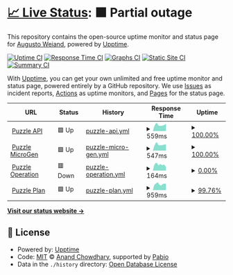 # [📈 Live Status](https://aweiand.github.io/puzzle-status): <!--live status--> **🟧 Partial outage**

This repository contains the open-source uptime monitor and status page for [Augusto Weiand](http://www.sitches.com.br), powered by [Upptime](https://github.com/upptime/upptime).

[![Uptime CI](https://github.com/aweiand/puzzle-status/workflows/Uptime%20CI/badge.svg)](https://github.com/aweiand/puzzle-status/actions?query=workflow%3A%22Uptime+CI%22)
[![Response Time CI](https://github.com/aweiand/puzzle-status/workflows/Response%20Time%20CI/badge.svg)](https://github.com/aweiand/puzzle-status/actions?query=workflow%3A%22Response+Time+CI%22)
[![Graphs CI](https://github.com/aweiand/puzzle-status/workflows/Graphs%20CI/badge.svg)](https://github.com/aweiand/puzzle-status/actions?query=workflow%3A%22Graphs+CI%22)
[![Static Site CI](https://github.com/aweiand/puzzle-status/workflows/Static%20Site%20CI/badge.svg)](https://github.com/aweiand/puzzle-status/actions?query=workflow%3A%22Static+Site+CI%22)
[![Summary CI](https://github.com/aweiand/puzzle-status/workflows/Summary%20CI/badge.svg)](https://github.com/aweiand/puzzle-status/actions?query=workflow%3A%22Summary+CI%22)

With [Upptime](https://upptime.js.org), you can get your own unlimited and free uptime monitor and status page, powered entirely by a GitHub repository. We use [Issues](https://github.com/aweiand/puzzle-status/issues) as incident reports, [Actions](https://github.com/aweiand/puzzle-status/actions) as uptime monitors, and [Pages](https://aweiand.github.io/puzzle-status) for the status page.

<!--start: status pages-->
<!-- This summary is generated by Upptime (https://github.com/upptime/upptime) -->
<!-- Do not edit this manually, your changes will be overwritten -->
<!-- prettier-ignore -->
| URL | Status | History | Response Time | Uptime |
| --- | ------ | ------- | ------------- | ------ |
| <img alt="" src="https://icons.duckduckgo.com/ip3/api.puzzle.techtd.com.br.ico" height="13"> [Puzzle API](https://api.puzzle.techtd.com.br/alive) | 🟩 Up | [puzzle-api.yml](https://github.com/aweiand/puzzle-status/commits/HEAD/history/puzzle-api.yml) | <details><summary><img alt="Response time graph" src="./graphs/puzzle-api/response-time-week.png" height="20"> 559ms</summary><br><a href="https://aweiand.github.io/puzzle-status/history/puzzle-api"><img alt="Response time 561" src="https://img.shields.io/endpoint?url=https%3A%2F%2Fraw.githubusercontent.com%2Faweiand%2Fpuzzle-status%2FHEAD%2Fapi%2Fpuzzle-api%2Fresponse-time.json"></a><br><a href="https://aweiand.github.io/puzzle-status/history/puzzle-api"><img alt="24-hour response time 666" src="https://img.shields.io/endpoint?url=https%3A%2F%2Fraw.githubusercontent.com%2Faweiand%2Fpuzzle-status%2FHEAD%2Fapi%2Fpuzzle-api%2Fresponse-time-day.json"></a><br><a href="https://aweiand.github.io/puzzle-status/history/puzzle-api"><img alt="7-day response time 559" src="https://img.shields.io/endpoint?url=https%3A%2F%2Fraw.githubusercontent.com%2Faweiand%2Fpuzzle-status%2FHEAD%2Fapi%2Fpuzzle-api%2Fresponse-time-week.json"></a><br><a href="https://aweiand.github.io/puzzle-status/history/puzzle-api"><img alt="30-day response time 555" src="https://img.shields.io/endpoint?url=https%3A%2F%2Fraw.githubusercontent.com%2Faweiand%2Fpuzzle-status%2FHEAD%2Fapi%2Fpuzzle-api%2Fresponse-time-month.json"></a><br><a href="https://aweiand.github.io/puzzle-status/history/puzzle-api"><img alt="1-year response time 561" src="https://img.shields.io/endpoint?url=https%3A%2F%2Fraw.githubusercontent.com%2Faweiand%2Fpuzzle-status%2FHEAD%2Fapi%2Fpuzzle-api%2Fresponse-time-year.json"></a></details> | <details><summary><a href="https://aweiand.github.io/puzzle-status/history/puzzle-api">100.00%</a></summary><a href="https://aweiand.github.io/puzzle-status/history/puzzle-api"><img alt="All-time uptime 100.00%" src="https://img.shields.io/endpoint?url=https%3A%2F%2Fraw.githubusercontent.com%2Faweiand%2Fpuzzle-status%2FHEAD%2Fapi%2Fpuzzle-api%2Fuptime.json"></a><br><a href="https://aweiand.github.io/puzzle-status/history/puzzle-api"><img alt="24-hour uptime 100.00%" src="https://img.shields.io/endpoint?url=https%3A%2F%2Fraw.githubusercontent.com%2Faweiand%2Fpuzzle-status%2FHEAD%2Fapi%2Fpuzzle-api%2Fuptime-day.json"></a><br><a href="https://aweiand.github.io/puzzle-status/history/puzzle-api"><img alt="7-day uptime 100.00%" src="https://img.shields.io/endpoint?url=https%3A%2F%2Fraw.githubusercontent.com%2Faweiand%2Fpuzzle-status%2FHEAD%2Fapi%2Fpuzzle-api%2Fuptime-week.json"></a><br><a href="https://aweiand.github.io/puzzle-status/history/puzzle-api"><img alt="30-day uptime 100.00%" src="https://img.shields.io/endpoint?url=https%3A%2F%2Fraw.githubusercontent.com%2Faweiand%2Fpuzzle-status%2FHEAD%2Fapi%2Fpuzzle-api%2Fuptime-month.json"></a><br><a href="https://aweiand.github.io/puzzle-status/history/puzzle-api"><img alt="1-year uptime 100.00%" src="https://img.shields.io/endpoint?url=https%3A%2F%2Fraw.githubusercontent.com%2Faweiand%2Fpuzzle-status%2FHEAD%2Fapi%2Fpuzzle-api%2Fuptime-year.json"></a></details>
| <img alt="" src="https://icons.duckduckgo.com/ip3/micro.puzzle.techtd.com.br.ico" height="13"> [Puzzle MicroGen](https://micro.puzzle.techtd.com.br/alive) | 🟩 Up | [puzzle-micro-gen.yml](https://github.com/aweiand/puzzle-status/commits/HEAD/history/puzzle-micro-gen.yml) | <details><summary><img alt="Response time graph" src="./graphs/puzzle-micro-gen/response-time-week.png" height="20"> 547ms</summary><br><a href="https://aweiand.github.io/puzzle-status/history/puzzle-micro-gen"><img alt="Response time 876" src="https://img.shields.io/endpoint?url=https%3A%2F%2Fraw.githubusercontent.com%2Faweiand%2Fpuzzle-status%2FHEAD%2Fapi%2Fpuzzle-micro-gen%2Fresponse-time.json"></a><br><a href="https://aweiand.github.io/puzzle-status/history/puzzle-micro-gen"><img alt="24-hour response time 569" src="https://img.shields.io/endpoint?url=https%3A%2F%2Fraw.githubusercontent.com%2Faweiand%2Fpuzzle-status%2FHEAD%2Fapi%2Fpuzzle-micro-gen%2Fresponse-time-day.json"></a><br><a href="https://aweiand.github.io/puzzle-status/history/puzzle-micro-gen"><img alt="7-day response time 547" src="https://img.shields.io/endpoint?url=https%3A%2F%2Fraw.githubusercontent.com%2Faweiand%2Fpuzzle-status%2FHEAD%2Fapi%2Fpuzzle-micro-gen%2Fresponse-time-week.json"></a><br><a href="https://aweiand.github.io/puzzle-status/history/puzzle-micro-gen"><img alt="30-day response time 1639" src="https://img.shields.io/endpoint?url=https%3A%2F%2Fraw.githubusercontent.com%2Faweiand%2Fpuzzle-status%2FHEAD%2Fapi%2Fpuzzle-micro-gen%2Fresponse-time-month.json"></a><br><a href="https://aweiand.github.io/puzzle-status/history/puzzle-micro-gen"><img alt="1-year response time 876" src="https://img.shields.io/endpoint?url=https%3A%2F%2Fraw.githubusercontent.com%2Faweiand%2Fpuzzle-status%2FHEAD%2Fapi%2Fpuzzle-micro-gen%2Fresponse-time-year.json"></a></details> | <details><summary><a href="https://aweiand.github.io/puzzle-status/history/puzzle-micro-gen">100.00%</a></summary><a href="https://aweiand.github.io/puzzle-status/history/puzzle-micro-gen"><img alt="All-time uptime 99.87%" src="https://img.shields.io/endpoint?url=https%3A%2F%2Fraw.githubusercontent.com%2Faweiand%2Fpuzzle-status%2FHEAD%2Fapi%2Fpuzzle-micro-gen%2Fuptime.json"></a><br><a href="https://aweiand.github.io/puzzle-status/history/puzzle-micro-gen"><img alt="24-hour uptime 100.00%" src="https://img.shields.io/endpoint?url=https%3A%2F%2Fraw.githubusercontent.com%2Faweiand%2Fpuzzle-status%2FHEAD%2Fapi%2Fpuzzle-micro-gen%2Fuptime-day.json"></a><br><a href="https://aweiand.github.io/puzzle-status/history/puzzle-micro-gen"><img alt="7-day uptime 100.00%" src="https://img.shields.io/endpoint?url=https%3A%2F%2Fraw.githubusercontent.com%2Faweiand%2Fpuzzle-status%2FHEAD%2Fapi%2Fpuzzle-micro-gen%2Fuptime-week.json"></a><br><a href="https://aweiand.github.io/puzzle-status/history/puzzle-micro-gen"><img alt="30-day uptime 100.00%" src="https://img.shields.io/endpoint?url=https%3A%2F%2Fraw.githubusercontent.com%2Faweiand%2Fpuzzle-status%2FHEAD%2Fapi%2Fpuzzle-micro-gen%2Fuptime-month.json"></a><br><a href="https://aweiand.github.io/puzzle-status/history/puzzle-micro-gen"><img alt="1-year uptime 99.87%" src="https://img.shields.io/endpoint?url=https%3A%2F%2Fraw.githubusercontent.com%2Faweiand%2Fpuzzle-status%2FHEAD%2Fapi%2Fpuzzle-micro-gen%2Fuptime-year.json"></a></details>
| <img alt="" src="https://icons.duckduckgo.com/ip3/todotrade-puzzle-op.techtd.com.br.ico" height="13"> [Puzzle Operation](https://todotrade-puzzle-op.techtd.com.br) | 🟥 Down | [puzzle-operation.yml](https://github.com/aweiand/puzzle-status/commits/HEAD/history/puzzle-operation.yml) | <details><summary><img alt="Response time graph" src="./graphs/puzzle-operation/response-time-week.png" height="20"> 164ms</summary><br><a href="https://aweiand.github.io/puzzle-status/history/puzzle-operation"><img alt="Response time 845" src="https://img.shields.io/endpoint?url=https%3A%2F%2Fraw.githubusercontent.com%2Faweiand%2Fpuzzle-status%2FHEAD%2Fapi%2Fpuzzle-operation%2Fresponse-time.json"></a><br><a href="https://aweiand.github.io/puzzle-status/history/puzzle-operation"><img alt="24-hour response time 95" src="https://img.shields.io/endpoint?url=https%3A%2F%2Fraw.githubusercontent.com%2Faweiand%2Fpuzzle-status%2FHEAD%2Fapi%2Fpuzzle-operation%2Fresponse-time-day.json"></a><br><a href="https://aweiand.github.io/puzzle-status/history/puzzle-operation"><img alt="7-day response time 164" src="https://img.shields.io/endpoint?url=https%3A%2F%2Fraw.githubusercontent.com%2Faweiand%2Fpuzzle-status%2FHEAD%2Fapi%2Fpuzzle-operation%2Fresponse-time-week.json"></a><br><a href="https://aweiand.github.io/puzzle-status/history/puzzle-operation"><img alt="30-day response time 413" src="https://img.shields.io/endpoint?url=https%3A%2F%2Fraw.githubusercontent.com%2Faweiand%2Fpuzzle-status%2FHEAD%2Fapi%2Fpuzzle-operation%2Fresponse-time-month.json"></a><br><a href="https://aweiand.github.io/puzzle-status/history/puzzle-operation"><img alt="1-year response time 845" src="https://img.shields.io/endpoint?url=https%3A%2F%2Fraw.githubusercontent.com%2Faweiand%2Fpuzzle-status%2FHEAD%2Fapi%2Fpuzzle-operation%2Fresponse-time-year.json"></a></details> | <details><summary><a href="https://aweiand.github.io/puzzle-status/history/puzzle-operation">0.00%</a></summary><a href="https://aweiand.github.io/puzzle-status/history/puzzle-operation"><img alt="All-time uptime 87.55%" src="https://img.shields.io/endpoint?url=https%3A%2F%2Fraw.githubusercontent.com%2Faweiand%2Fpuzzle-status%2FHEAD%2Fapi%2Fpuzzle-operation%2Fuptime.json"></a><br><a href="https://aweiand.github.io/puzzle-status/history/puzzle-operation"><img alt="24-hour uptime 0.00%" src="https://img.shields.io/endpoint?url=https%3A%2F%2Fraw.githubusercontent.com%2Faweiand%2Fpuzzle-status%2FHEAD%2Fapi%2Fpuzzle-operation%2Fuptime-day.json"></a><br><a href="https://aweiand.github.io/puzzle-status/history/puzzle-operation"><img alt="7-day uptime 0.00%" src="https://img.shields.io/endpoint?url=https%3A%2F%2Fraw.githubusercontent.com%2Faweiand%2Fpuzzle-status%2FHEAD%2Fapi%2Fpuzzle-operation%2Fuptime-week.json"></a><br><a href="https://aweiand.github.io/puzzle-status/history/puzzle-operation"><img alt="30-day uptime 31.02%" src="https://img.shields.io/endpoint?url=https%3A%2F%2Fraw.githubusercontent.com%2Faweiand%2Fpuzzle-status%2FHEAD%2Fapi%2Fpuzzle-operation%2Fuptime-month.json"></a><br><a href="https://aweiand.github.io/puzzle-status/history/puzzle-operation"><img alt="1-year uptime 87.55%" src="https://img.shields.io/endpoint?url=https%3A%2F%2Fraw.githubusercontent.com%2Faweiand%2Fpuzzle-status%2FHEAD%2Fapi%2Fpuzzle-operation%2Fuptime-year.json"></a></details>
| <img alt="" src="https://icons.duckduckgo.com/ip3/todotrade-puzzle-plan.techtd.com.br.ico" height="13"> [Puzzle Plan](https://todotrade-puzzle-plan.techtd.com.br) | 🟩 Up | [puzzle-plan.yml](https://github.com/aweiand/puzzle-status/commits/HEAD/history/puzzle-plan.yml) | <details><summary><img alt="Response time graph" src="./graphs/puzzle-plan/response-time-week.png" height="20"> 959ms</summary><br><a href="https://aweiand.github.io/puzzle-status/history/puzzle-plan"><img alt="Response time 941" src="https://img.shields.io/endpoint?url=https%3A%2F%2Fraw.githubusercontent.com%2Faweiand%2Fpuzzle-status%2FHEAD%2Fapi%2Fpuzzle-plan%2Fresponse-time.json"></a><br><a href="https://aweiand.github.io/puzzle-status/history/puzzle-plan"><img alt="24-hour response time 993" src="https://img.shields.io/endpoint?url=https%3A%2F%2Fraw.githubusercontent.com%2Faweiand%2Fpuzzle-status%2FHEAD%2Fapi%2Fpuzzle-plan%2Fresponse-time-day.json"></a><br><a href="https://aweiand.github.io/puzzle-status/history/puzzle-plan"><img alt="7-day response time 959" src="https://img.shields.io/endpoint?url=https%3A%2F%2Fraw.githubusercontent.com%2Faweiand%2Fpuzzle-status%2FHEAD%2Fapi%2Fpuzzle-plan%2Fresponse-time-week.json"></a><br><a href="https://aweiand.github.io/puzzle-status/history/puzzle-plan"><img alt="30-day response time 989" src="https://img.shields.io/endpoint?url=https%3A%2F%2Fraw.githubusercontent.com%2Faweiand%2Fpuzzle-status%2FHEAD%2Fapi%2Fpuzzle-plan%2Fresponse-time-month.json"></a><br><a href="https://aweiand.github.io/puzzle-status/history/puzzle-plan"><img alt="1-year response time 941" src="https://img.shields.io/endpoint?url=https%3A%2F%2Fraw.githubusercontent.com%2Faweiand%2Fpuzzle-status%2FHEAD%2Fapi%2Fpuzzle-plan%2Fresponse-time-year.json"></a></details> | <details><summary><a href="https://aweiand.github.io/puzzle-status/history/puzzle-plan">99.76%</a></summary><a href="https://aweiand.github.io/puzzle-status/history/puzzle-plan"><img alt="All-time uptime 98.89%" src="https://img.shields.io/endpoint?url=https%3A%2F%2Fraw.githubusercontent.com%2Faweiand%2Fpuzzle-status%2FHEAD%2Fapi%2Fpuzzle-plan%2Fuptime.json"></a><br><a href="https://aweiand.github.io/puzzle-status/history/puzzle-plan"><img alt="24-hour uptime 100.00%" src="https://img.shields.io/endpoint?url=https%3A%2F%2Fraw.githubusercontent.com%2Faweiand%2Fpuzzle-status%2FHEAD%2Fapi%2Fpuzzle-plan%2Fuptime-day.json"></a><br><a href="https://aweiand.github.io/puzzle-status/history/puzzle-plan"><img alt="7-day uptime 99.76%" src="https://img.shields.io/endpoint?url=https%3A%2F%2Fraw.githubusercontent.com%2Faweiand%2Fpuzzle-status%2FHEAD%2Fapi%2Fpuzzle-plan%2Fuptime-week.json"></a><br><a href="https://aweiand.github.io/puzzle-status/history/puzzle-plan"><img alt="30-day uptime 94.57%" src="https://img.shields.io/endpoint?url=https%3A%2F%2Fraw.githubusercontent.com%2Faweiand%2Fpuzzle-status%2FHEAD%2Fapi%2Fpuzzle-plan%2Fuptime-month.json"></a><br><a href="https://aweiand.github.io/puzzle-status/history/puzzle-plan"><img alt="1-year uptime 98.89%" src="https://img.shields.io/endpoint?url=https%3A%2F%2Fraw.githubusercontent.com%2Faweiand%2Fpuzzle-status%2FHEAD%2Fapi%2Fpuzzle-plan%2Fuptime-year.json"></a></details>

<!--end: status pages-->

[**Visit our status website →**](https://aweiand.github.io/puzzle-status)

## 📄 License

- Powered by: [Upptime](https://github.com/upptime/upptime)
- Code: [MIT](./LICENSE) © [Anand Chowdhary](https://anandchowdhary.com), supported by [Pabio](https://pabio.com)
- Data in the `./history` directory: [Open Database License](https://opendatacommons.org/licenses/odbl/1-0/)
